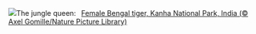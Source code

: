 ![](https://www.bing.com/th?id=OHR.TigerDay_EN-US5038876410_UHD.jpg&w=1000)The jungle queen:&nbsp;&ensp;[Female Bengal tiger, Kanha National Park, India (© Axel Gomille/Nature Picture Library)](https://www.bing.com/th?id=OHR.TigerDay_EN-US5038876410_UHD.jpg)
<br><br/>
